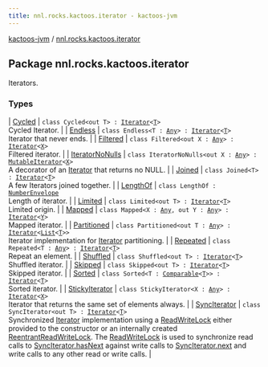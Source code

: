 ```yaml
---
title: nnl.rocks.kactoos.iterator - kactoos-jvm
---
```


[kactoos-jvm](../index.html) / [nnl.rocks.kactoos.iterator](./index.html)

## Package nnl.rocks.kactoos.iterator

Iterators.

### Types

| [Cycled](-cycled/index.html) | `class Cycled<out T> : `[`Iterator`](https://kotlinlang.org/api/latest/jvm/stdlib/kotlin.collections/-iterator/index.html)`<`[`T`](-cycled/index.html#T)`>`<br>Cycled Iterator. |
| [Endless](-endless/index.html) | `class Endless<T : `[`Any`](https://kotlinlang.org/api/latest/jvm/stdlib/kotlin/-any/index.html)`> : `[`Iterator`](https://kotlinlang.org/api/latest/jvm/stdlib/kotlin.collections/-iterator/index.html)`<`[`T`](-endless/index.html#T)`>`<br>Iterator that never ends. |
| [Filtered](-filtered/index.html) | `class Filtered<out X : `[`Any`](https://kotlinlang.org/api/latest/jvm/stdlib/kotlin/-any/index.html)`> : `[`Iterator`](https://kotlinlang.org/api/latest/jvm/stdlib/kotlin.collections/-iterator/index.html)`<`[`X`](-filtered/index.html#X)`>`<br>Filtered iterator. |
| [IteratorNoNulls](-iterator-no-nulls/index.html) | `class IteratorNoNulls<out X : `[`Any`](https://kotlinlang.org/api/latest/jvm/stdlib/kotlin/-any/index.html)`> : `[`MutableIterator`](https://kotlinlang.org/api/latest/jvm/stdlib/kotlin.collections/-mutable-iterator/index.html)`<`[`X`](-iterator-no-nulls/index.html#X)`>`<br>A decorator of an [Iterator](https://kotlinlang.org/api/latest/jvm/stdlib/kotlin.collections/-iterator/index.html) that returns no NULL. |
| [Joined](-joined/index.html) | `class Joined<T> : `[`Iterator`](https://kotlinlang.org/api/latest/jvm/stdlib/kotlin.collections/-iterator/index.html)`<`[`T`](-joined/index.html#T)`>`<br>A few Iterators joined together. |
| [LengthOf](-length-of/index.html) | `class LengthOf : `[`NumberEnvelope`](../nnl.rocks.kactoos.scalar/-number-envelope/index.html)<br>Length of iterator. |
| [Limited](-limited/index.html) | `class Limited<out T> : `[`Iterator`](https://kotlinlang.org/api/latest/jvm/stdlib/kotlin.collections/-iterator/index.html)`<`[`T`](-limited/index.html#T)`>`<br>Limited origin. |
| [Mapped](-mapped/index.html) | `class Mapped<X : `[`Any`](https://kotlinlang.org/api/latest/jvm/stdlib/kotlin/-any/index.html)`, out Y : `[`Any`](https://kotlinlang.org/api/latest/jvm/stdlib/kotlin/-any/index.html)`> : `[`Iterator`](https://kotlinlang.org/api/latest/jvm/stdlib/kotlin.collections/-iterator/index.html)`<`[`Y`](-mapped/index.html#Y)`>`<br>Mapped iterator. |
| [Partitioned](-partitioned/index.html) | `class Partitioned<out T : `[`Any`](https://kotlinlang.org/api/latest/jvm/stdlib/kotlin/-any/index.html)`> : `[`Iterator`](https://kotlinlang.org/api/latest/jvm/stdlib/kotlin.collections/-iterator/index.html)`<`[`List`](https://kotlinlang.org/api/latest/jvm/stdlib/kotlin.collections/-list/index.html)`<`[`T`](-partitioned/index.html#T)`>>`<br>Iterator implementation for [Iterator](https://kotlinlang.org/api/latest/jvm/stdlib/kotlin.collections/-iterator/index.html) partitioning. |
| [Repeated](-repeated/index.html) | `class Repeated<T : `[`Any`](https://kotlinlang.org/api/latest/jvm/stdlib/kotlin/-any/index.html)`> : `[`Iterator`](https://kotlinlang.org/api/latest/jvm/stdlib/kotlin.collections/-iterator/index.html)`<`[`T`](-repeated/index.html#T)`>`<br>Repeat an element. |
| [Shuffled](-shuffled/index.html) | `class Shuffled<out T> : `[`Iterator`](https://kotlinlang.org/api/latest/jvm/stdlib/kotlin.collections/-iterator/index.html)`<`[`T`](-shuffled/index.html#T)`>`<br>Shuffled iterator. |
| [Skipped](-skipped/index.html) | `class Skipped<out T> : `[`Iterator`](https://kotlinlang.org/api/latest/jvm/stdlib/kotlin.collections/-iterator/index.html)`<`[`T`](-skipped/index.html#T)`>`<br>Skipped iterator. |
| [Sorted](-sorted/index.html) | `class Sorted<T : `[`Comparable`](https://kotlinlang.org/api/latest/jvm/stdlib/kotlin/-comparable/index.html)`<`[`T`](-sorted/index.html#T)`>> : `[`Iterator`](https://kotlinlang.org/api/latest/jvm/stdlib/kotlin.collections/-iterator/index.html)`<`[`T`](-sorted/index.html#T)`>`<br>Sorted iterator. |
| [StickyIterator](-sticky-iterator/index.html) | `class StickyIterator<X : `[`Any`](https://kotlinlang.org/api/latest/jvm/stdlib/kotlin/-any/index.html)`> : `[`Iterator`](https://kotlinlang.org/api/latest/jvm/stdlib/kotlin.collections/-iterator/index.html)`<`[`X`](-sticky-iterator/index.html#X)`>`<br>Iterator that returns the same set of elements always. |
| [SyncIterator](-sync-iterator/index.html) | `class SyncIterator<out T> : `[`Iterator`](https://kotlinlang.org/api/latest/jvm/stdlib/kotlin.collections/-iterator/index.html)`<`[`T`](-sync-iterator/index.html#T)`>`<br>Synchronized [Iterator](https://kotlinlang.org/api/latest/jvm/stdlib/kotlin.collections/-iterator/index.html) implementation using a [ReadWriteLock](http://docs.oracle.com/javase/8/docs/api/java/util/concurrent/locks/ReadWriteLock.html) either provided to the constructor or an internally created [ReentrantReadWriteLock](http://docs.oracle.com/javase/8/docs/api/java/util/concurrent/locks/ReentrantReadWriteLock.html). The [ReadWriteLock](http://docs.oracle.com/javase/8/docs/api/java/util/concurrent/locks/ReadWriteLock.html) is used to synchronize read calls to [SyncIterator.hasNext](-sync-iterator/has-next.html) against write calls to [SyncIterator.next](-sync-iterator/next.html) and write calls to any other read or write calls. |

